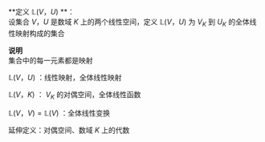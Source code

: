 **定义 $\mathbb L(V，U)$ **：  
设集合 $V，U$ 是数域 $K$ 上的两个线性空间，定义 $\mathbb L(V，U)$ 为 $V_K$ 到 $U_K$ 的全体线性映射构成的集合  
  
**说明**  
集合中的每一元素都是映射  
  
 $\mathbb L(V，U)$ ：线性映射，全体线性映射  
  
 $\mathbb L(V，K)$ ： $V_K$ 的对偶空间，全体线性函数  
  
 $\mathbb L(V，V)=\mathbb L(V)$ ：全体线性变换  
  
延伸定义：对偶空间、数域 $K$ 上的代数  
